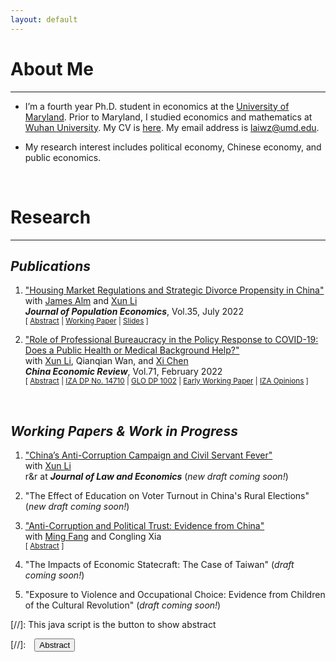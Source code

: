 ```yaml
---
layout: default
---
```


# About Me
-------------------------------------------
- I’m a fourth year Ph.D. student in economics at the [University of Maryland](https://www.umd.edu/). Prior to Maryland, I studied economics and mathematics at [Wuhan University](https://www.whu.edu.cn/). My CV is [here](/assets/pdfs/CV.pdf). My email address is [laiwz@umd.edu](mailto:laiwz@umd.edu).

- My research interest includes political economy, Chinese economy, and public economics.

<br>

# Research
-------------------------------------------
## _Publications_
1. ["Housing Market Regulations and Strategic Divorce Propensity in China"](https://link.springer.com/article/10.1007/s00148-021-00853-2) <br>
with [James Alm](https://liberalarts.tulane.edu/departments/economics/people/james-alm) and [Xun Li](https://sites.google.com/site/xlihomepage/) <br>
***Journal of Population Economics***, Vol.35, July 2022 <br>
<small>[ <a href="#/" onclick="visib('housing-market-divorce')">Abstract</a> | [Working Paper](https://papers.ssrn.com/sol3/papers.cfm?abstract_id=3480934) | [Slides](/assets/pdfs/Divorce_Renmin-GLO_20211212.pdf) ]</small>

    <div id="housing-market-divorce" style="display: none; text-align: left; line-height: 1.5" >
    In China’s regulated housing markets, a married couple may choose strategically to divorce in order to purchase more houses and/or purchase with more favorable financial conditions. Our study examines the propensity for strategic divorce induced by housing market regulations in China. To overcome the difficulty of using conventional divorce data to distinguish between a “true” divorce and a strategic (or a “fake”) divorce, we design an identification strategy using data on internet searches for divorce- and marriage-related keywords in 32 Chinese major cities from 2009 through 2016. Our difference-in-differences estimates provide robust evidence that housing market regulations significantly increase the propensity for strategic divorce. Our results also show that the increase in the propensity for strategic divorce is weaker in cities with higher male–female ratios and with stronger Confucian ideologies. These findings point to the role that housing market regulations play in distorting a family’s choices, as well as to the importance for policymakers to consider unintended impacts of regulations.
    <br><br/></div>


2. ["Role of Professional Bureaucracy in the Policy Response to COVID-19: Does a Public Health or Medical Background Help?"](https://www.sciencedirect.com/science/article/pii/S1043951X21001516?via%3Dihub) <br>
with [Xun Li](https://sites.google.com/site/xlihomepage/), Qianqian Wan, and [Xi Chen](https://ysph.yale.edu/profile/xi_chen/) <br>
***China Economic Review***, Vol.71, February 2022 <br>
<small>[ <a href="#/" onclick="visib('bureaucracy-covid')">Abstract</a> | [IZA DP No. 14710](https://www.iza.org/publications/dp/14710) | [GLO DP 1002](https://ideas.repec.org/p/zbw/glodps/1002.html) | [Early Working Paper](https://papers.ssrn.com/sol3/papers.cfm?abstract_id=3713238) | [IZA Opinions](https://wol.iza.org/opinions/does-health-professionalism-among-bureaucrats-help-weather-covid-pandemic) ]</small>

    <div id="bureaucracy-covid" style="display: none; text-align: left; line-height: 1.5" >
    In response to the outbreak of coronavirus disease 2019 (COVID-19), there have been substantial variations in policy response and performance for disease control and prevention within and across nations. It remains unclear to what extent these variations may be explained by bureaucrats' professionalism, as measured by their educational background or work experience in public health or medicine. To investigate the effects of officials' professionalism on their response to and performance in fighting the COVID-19 pandemic, we collect information from the résumés of government and Party officials in 294 Chinese cities, and integrate this information with other data sources, including weather conditions, city characteristics, COVID-19-related policy measures, and health outcomes. We show that, on average, cities whose top officials had public health or medical backgrounds (PHMBGs) had a significantly lower infection rate than cities whose top officials lacked such backgrounds. We test the mechanisms of these effects and find that cities whose officials had a PHMBG implemented community closure more rapidly than those lacked such backgrounds. Our findings highlight the importance of professionalism in combating the pandemic.
    <br><br/></div>

<br>

## _Working Papers & Work in Progress_
1. ["China’s Anti-Corruption Campaign and Civil Servant Fever"](https://papers.ssrn.com/sol3/papers.cfm?abstract_id=3662406) <br>
with [Xun Li](https://sites.google.com/site/xlihomepage/) <br>
r&r at ***Journal of Law and Economics*** (_new draft coming soon!_)

2. "The Effect of Education on Voter Turnout in China's Rural Elections" (_new draft coming soon!_)

3. ["Anti-Corruption and Political Trust: Evidence from China"](https://drive.google.com/file/d/1I4VdXnyRlvD1iXS94QTV5Xw3gOGPrh6G/view) <br>
with [Ming Fang](https://sites.google.com/umd.edu/ming-fang) and Congling Xia <br>
<small>[ <a href="#/" onclick="visib('anticorruption-trust')">Abstract</a> ]</small>

    <div id="anticorruption-trust" style="display: none; text-align: left; line-height: 1.5" >
    How can anti-corruption influence political trust in government? We investigate this question through the lens of China's recent anti-corruption campaign since 2013, which has unprecedentedly disclosed many corruption investigations to the public. By analyzing a large individual panel dataset, we show that on average, the campaign significantly reduces political trust, and the drop is more pronounced among groups less informed of corruption before. We document strong heterogeneity in trust changes possibly driven by a pro- and anti-government cleavage, captured by unpleasant experiences with the government, pro-government indoctrination, and Confucian norms. Our results fit in a model where polarization is rationalized by differences in priors about the government. We also rule out several alternative explanations for our findings.
    <br><br/></div>

4. "The Impacts of Economic Statecraft: The Case of Taiwan" (_draft coming soon!_)

5. "Exposure to Violence and Occupational Choice: Evidence from Children of the Cultural Revolution" (_draft coming soon!_)


[//]: This java script is the button to show abstract
<script>
 function visib(id) {
  var x = document.getElementById(id);
  if (x.style.display === "block") {
    x.style.display = "none";
  } else {
    x.style.display = "block";
  }
}
</script>

[//]:&emsp;<button onclick="visib('polariz')" class="btn btn--inverse btn--small">Abstract</button>
